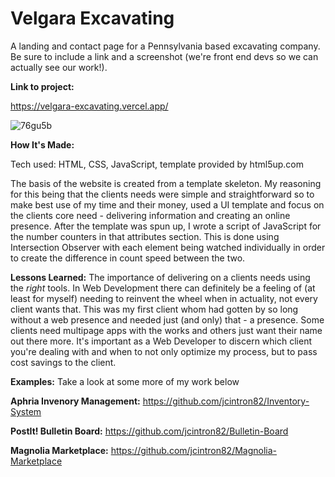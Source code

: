 # **Velgara Excavating** 

A landing and contact page for a Pennsylvania based excavating company. Be sure to include a link and a screenshot (we're front end devs so we can actually see our work!).

**Link to project:** 

https://velgara-excavating.vercel.app/


![76gu5b](https://user-images.githubusercontent.com/71289948/210862759-65b8ae59-1ea9-4bca-8c15-487b215e0739.gif)


**How It's Made:**

Tech used: HTML, CSS, JavaScript, template provided by html5up.com

The basis of the website is created from a template skeleton. My reasoning for this being that the clients needs were simple and straightforward so to make best use of my time and their money, used a UI template and focus on the clients core need - delivering information and creating an online presence. After the template was spun up, I wrote a script of JavaScript for the number counters in that attributes section. This is done using Intersection Observer with each element being watched individually in order to create the difference in count speed between the two. 

**Lessons Learned:**
The importance of delivering on a clients needs using the *right* tools. In Web Development there can definitely be a feeling of (at least for myself) needing to reinvent the wheel when in actuality, not every client wants that. This was my first client whom had gotten by so long without a web presence and needed just (and only) that - a presence. Some clients need multipage apps with the works and others just want their name out there more. It's important as a Web Developer to discern which client you're dealing with and when to not only optimize my process, but to pass cost savings to the client. 

**Examples:**
Take a look at some more of my work below

**Aphria Invenory Management:** https://github.com/jcintron82/Inventory-System

**PostIt! Bulletin Board:** https://github.com/jcintron82/Bulletin-Board

**Magnolia Marketplace:** https://github.com/jcintron82/Magnolia-Marketplace
